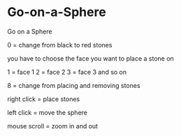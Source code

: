 # Go-on-a-Sphere
Go on a Sphere


0 = change from black to red stones

you have to choose the face you want to place a stone on

1 = face 1
2 = face 2
3 = face 3
and so on

8 = change from placing and removing stones

right click = place stones

left click = move the sphere

mouse scroll = zoom in and out
